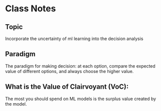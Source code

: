 # Class Notes

## Topic
Incorporate the uncertainty of ml learning into the decision analysis

## Paradigm
The paradigm for making decision: at each option, compare the expected value of different options, and always choose the higher value.

## What is the Value of Clairvoyant (VoC):
The most you should spend on ML models is the surplus value created by the model.
